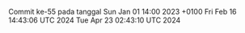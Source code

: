 Commit ke-55 pada tanggal Sun Jan 01 14:00 2023 +0100
Fri Feb 16 14:43:06 UTC 2024
Tue Apr 23 02:43:10 UTC 2024
